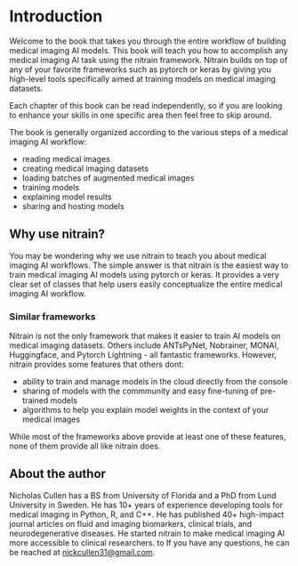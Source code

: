 # Introduction

Welcome to the book that takes you through the entire workflow of building medical imaging AI models. This book will teach you how to accomplish any medical imaging AI task using the nitrain framework. Nitrain builds on top of any of your favorite frameworks such as pytorch or keras by giving you high-level tools specifically aimed at training models on medical imaging datasets.

Each chapter of this book can be read independently, so if you are looking to enhance your skills in one specific area then feel free to skip around.

The book is generally organized according to the various steps of a medical imaging AI workflow:

- reading medical images
- creating medical imaging datasets
- loading batches of augmented medical images
- training models
- explaining model results
- sharing and hosting models

## Why use nitrain?

You may be wondering why we use nitrain to teach you about medical imaging AI workflows. The simple answer is that nitrain is the easiest way to train medical imaging AI models using pytorch or keras. It provides a very clear set of classes that help users easily conceptualize the entire medical imaging AI workflow.

### Similar frameworks

Nitrain is not the only framework that makes it easier to train AI models on medical imaging datasets. Others include ANTsPyNet, Nobrainer, MONAI, Huggingface, and Pytorch Lightning - all fantastic frameworks. However, nitrain provides some features that others dont:

- ability to train and manage models in the cloud directly from the console
- sharing of models with the commmunity and easy fine-tuning of pre-trained models
- algorithms to help you explain model weights in the context of your medical images

While most of the frameworks above provide at least one of these features, none of them provide all like nitrain does.

## About the author

Nicholas Cullen has a BS from University of Florida and a PhD from Lund University in Sweden. He has 10+ years of experience developing tools for medical imaging in Python, R, and C++. He has published 40+ high-impact journal articles on fluid and imaging biomarkers, clinical trials, and neurodegenerative diseases. He started nitrain to make medical imaging AI more accessible to clinical researchers. to If you have any questions, he can be reached at nickcullen31@gmail.com.

